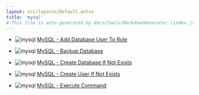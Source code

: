 ```yaml
---
layout: src/layouts/Default.astro
title: 'mysql'
# This file is auto-generated by docs/tools/MarkdownGenerator (index.js)
---
```


<ul>

<li>

![mysql](https://i.octopus.com/library/step-templates/mysql.png) [MySQL - Add Database User To Role](/mysql/mysql-add-database-user-to-role/)

</li>
        
<li>

![mysql](https://i.octopus.com/library/step-templates/mysql.png) [MySQL - Backup Database](/mysql/mysql-backup-database/)

</li>
        
<li>

![mysql](https://i.octopus.com/library/step-templates/mysql.png) [MySQL - Create Database If Not Exists](/mysql/mysql-create-database-if-not-exists/)

</li>
        
<li>

![mysql](https://i.octopus.com/library/step-templates/mysql.png) [MySQL - Create User If Not Exists](/mysql/mysql-create-user-if-not-exists/)

</li>
        
<li>

![mysql](https://i.octopus.com/library/step-templates/mysql.png) [MySQL - Execute Command](/mysql/mysql-execute-command/)

</li>
        
</ul>
